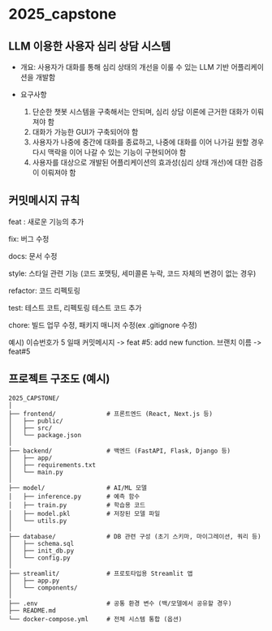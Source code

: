 # 2025_capstone

## LLM 이용한 사용자 심리 상담 시스템
- 개요: 사용자가 대화를 통해 심리 상태의 개선을 이룰 수 있는 LLM 기반 어플리케이션을 개발함
- 요구사항
  
  1.  단순한 챗봇 시스템을 구축해서는 안되며, 심리 상담 이론에 근거한 대화가 이뤄져야 함
  2. 대화가 가능한 GUI가 구축되어야 함
  3. 사용자가 나중에 중간에 대화를 종료하고, 나중에 대화를 이어 나가길 원할 경우 다시 맥락을 이어 나갈 수 있는 기능이 구현되어야 함
  4. 사용자를 대상으로 개발된 어플리케이션의 효과성(심리 상태 개선)에 대한 검증이 이뤄져야 함

## 커밋메시지 규칙
feat : 새로운 기능의 추가

fix: 버그 수정

docs: 문서 수정

style: 스타일 관련 기능 (코드 포맷팅, 세미콜론 누락, 코드 자체의 변경이 없는 경우)

refactor: 코드 리펙토링

test: 테스트 코트, 리펙토링 테스트 코드 추가

chore: 빌드 업무 수정, 패키지 매니저 수정(ex .gitignore 수정)


예시) 이슈번호가 5 일때 커밋메시지 -> feat #5: add new function.
                      브랜치 이름 -> feat#5


## 프로젝트 구조도 (예시)
```
2025_CAPSTONE/
│
├── frontend/              # 프론트엔드 (React, Next.js 등)
│   ├── public/
│   ├── src/
│   └── package.json
│
├── backend/               # 백엔드 (FastAPI, Flask, Django 등)
│   ├── app/
│   ├── requirements.txt
│   └── main.py
│
├── model/                 # AI/ML 모델
│   ├── inference.py       # 예측 함수
│   ├── train.py           # 학습용 코드
│   ├── model.pkl          # 저장된 모델 파일
│   └── utils.py
│
├── database/              # DB 관련 구성 (초기 스키마, 마이그레이션, 쿼리 등)
│   ├── schema.sql
│   ├── init_db.py
│   └── config.py
│
├── streamlit/             # 프로토타입용 Streamlit 앱
│   ├── app.py
│   └── components/
│
├── .env                   # 공통 환경 변수 (백/모델에서 공유할 경우)
├── README.md
└── docker-compose.yml     # 전체 시스템 통합 (옵션)
```
